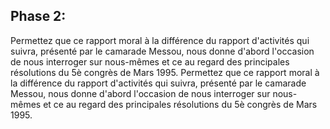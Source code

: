 ## Phase 2: 

Permettez que ce rapport moral à la différence du rapport d'activités qui suivra, présenté par le camarade Messou, nous donne d'abord l'occasion de nous interroger sur nous-mêmes et ce au regard des principales résolutions du 5è congrès de Mars 1995. Permettez que ce rapport moral à la différence du rapport d'activités qui suivra, présenté par le camarade Messou, nous donne d'abord l'occasion de nous interroger sur nous-mêmes et ce au regard des principales résolutions du 5è congrès de Mars 1995. 

